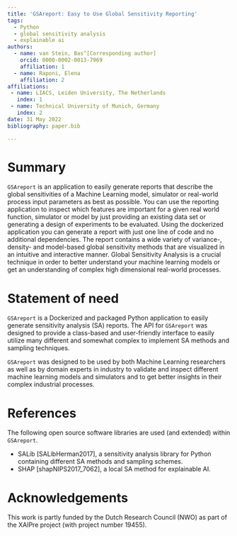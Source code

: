 ```yaml
---
title: 'GSAreport: Easy to Use Global Sensitivity Reporting'
tags:
  - Python
  - global sensitivity analysis
  - explainable ai
authors:
  - name: van Stein, Bas^[Corresponding author]
    orcid: 0000-0002-0013-7969
    affiliation: 1
  - name: Raponi, Elena
    affiliation: 2
affiliations:
 - name: LIACS, Leiden University, The Netherlands
   index: 1
 - name: Technical University of Munich, Germany
   index: 2
date: 31 May 2022
bibliography: paper.bib

---
```


# Summary

`GSAreport` is an application to easily generate reports that describe the global sensitivities of a Machine Learning model, simulator or real-world process input parameters as best as possible. 
You can use the reporting application to inspect which features are important for a given real world function, simulator or model by just providing an existing data set or generating a design of experiments to be evaluated. Using the dockerized application you can generate a report with just one line of code and no additional dependencies. The report contains a wide variety of variance-, density- and model-based global sensitivity methods that are visualized in an intuitive and interactive manner.
Global Sensitivity Analysis is a crucial technique in order to better understand your machine learning models or get an understanding of complex high dimensional real-world processes.

# Statement of need

`GSAreport` is a Dockerized and packaged Python application to easily generate sensitivity analysis (SA) reports.
The API for `GSAreport` was designed to provide a class-based and user-friendly interface to easily utilize many different
and somewhat complex to implement SA methods and sampling techniques.

`GSAreport` was designed to be used by both Machine Learning researchers as well as by domain experts in industry to validate
and inspect different machine learning models and simulators and to get better insights in their complex industrial processes.

# References

The following open source software libraries are used (and extended) within `GSAreport`.

- SALib [SALibHerman2017], a sensitivity analysis library for Python containing different SA methods and sampling schemes.  
- SHAP [shapNIPS2017_7062], a local SA method for explainable AI.

# Acknowledgements

This work is partly funded by the Dutch Research Council (NWO) as part of the XAIPre project (with project number 19455).

